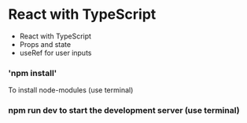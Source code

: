 # React with TypeScript

* React with TypeScript
* Props and state
* useRef for user inputs

### 'npm install' 

To install node-modules (use terminal)

### npm run dev to start the development server (use terminal)
